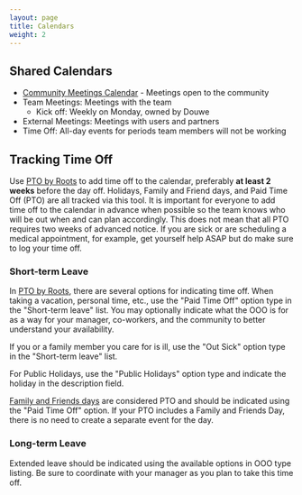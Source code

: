 ```yaml
---
layout: page
title: Calendars
weight: 2
---
```


## Shared Calendars

- [Community Meetings Calendar](https://calendar.google.com/calendar/u/1?cid=Y18wMWNqNDhoYTRoMTk5Y3RqZWZpODV0OWRnY0Bncm91cC5jYWxlbmRhci5nb29nbGUuY29t) - Meetings open to the community
- Team Meetings: Meetings with the team
  - Kick off: Weekly on Monday, owned by Douwe
- External Meetings: Meetings with users and partners
- Time Off: All-day events for periods team members will not be working

## Tracking Time Off

Use [PTO by Roots](/company/tech-stack/#pto-by-roots) to add time off to the calendar, preferably **at least 2 weeks** before the day off.  Holidays, Family and Friend days, and Paid Time Off (PTO) are all tracked via this tool.  It is important for everyone to add time off to the calendar in advance when possible so the team knows who will be out when and can plan accordingly.  This does not mean that all PTO requires two weeks of advanced notice.  If you are sick or are scheduling a medical appointment, for example, get yourself help ASAP but do make sure to log your time off.

### Short-term Leave

In [PTO by Roots](/company/tech-stack/#pto-by-roots), there are several options for indicating time off.
When taking a vacation, personal time, etc., use the "Paid Time Off" option type in the "Short-term leave" list.
You may optionally indicate what the OOO is for as a way for your manager, co-workers, and the community to better understand your availability.

If you or a family member you care for is ill, use the "Out Sick" option type in the "Short-term leave" list.

For Public Holidays, use the "Public Holidays" option type and indicate the holiday in the description field.

[Family and Friends days](/peopleops/benefits#family-and-friends-day) are considered PTO and should be indicated using the "Paid Time Off" option.
If your PTO includes a Family and Friends Day, there is no need to create a separate event for the day.

### Long-term Leave

Extended leave should be indicated using the available options in OOO type listing.
Be sure to coordinate with your manager as you plan to take this time off.
